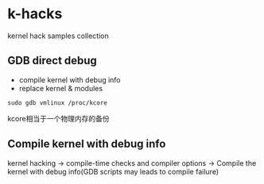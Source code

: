 # k-hacks
kernel hack samples collection

## GDB direct debug

* compile kernel with debug info
* replace kernel & modules

`sudo gdb vmlinux /proc/kcore`

kcore相当于一个物理内存的备份

## Compile kernel with debug info

kernel hacking  ->  compile-time checks and compiler options  -> Compile the kernel with debug info(GDB scripts may leads to compile failure)
